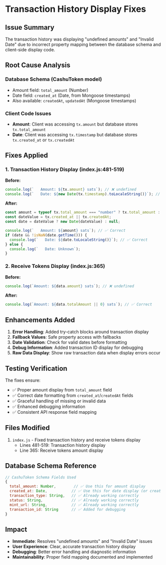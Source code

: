 # Transaction History Display Fixes

## Issue Summary

The transaction history was displaying "undefined amounts" and "Invalid Date" due to incorrect property mapping between the database schema and client-side display code.

## Root Cause Analysis

### Database Schema (CashuToken model)

- Amount field: `total_amount` (Number)
- Date field: `created_at` (Date, from Mongoose timestamps)
- Also available: `createdAt`, `updatedAt` (Mongoose timestamps)

### Client Code Issues

- **Amount**: Client was accessing `tx.amount` but database stores `tx.total_amount`
- **Date**: Client was accessing `tx.timestamp` but database stores `tx.created_at` or `tx.createdAt`

## Fixes Applied

### 1. Transaction History Display (index.js:481-519)

**Before:**

```javascript
console.log(`   Amount: ${tx.amount} sats`); // ❌ undefined
console.log(`   Date: ${new Date(tx.timestamp).toLocaleString()}`); // ❌ Invalid Date
```

**After:**

```javascript
const amount = typeof tx.total_amount === "number" ? tx.total_amount : 0;
const dateValue = tx.created_at || tx.createdAt;
const date = dateValue ? new Date(dateValue) : null;

console.log(`   Amount: ${amount} sats`); // ✅ Correct
if (date && !isNaN(date.getTime())) {
  console.log(`   Date: ${date.toLocaleString()}`); // ✅ Correct
} else {
  console.log(`   Date: Unknown`);
}
```

### 2. Receive Tokens Display (index.js:365)

**Before:**

```javascript
console.log(`Amount: ${data.amount} sats`); // ❌ undefined
```

**After:**

```javascript
console.log(`Amount: ${data.totalAmount || 0} sats`); // ✅ Correct
```

## Enhancements Added

1. **Error Handling**: Added try-catch blocks around transaction display
2. **Fallback Values**: Safe property access with fallbacks
3. **Date Validation**: Check for valid dates before formatting
4. **Debug Information**: Added transaction ID display for debugging
5. **Raw Data Display**: Show raw transaction data when display errors occur

## Testing Verification

The fixes ensure:

- ✅ Proper amount display from `total_amount` field
- ✅ Correct date formatting from `created_at`/`createdAt` fields
- ✅ Graceful handling of missing or invalid data
- ✅ Enhanced debugging information
- ✅ Consistent API response field mapping

## Files Modified

1. `index.js` - Fixed transaction history and receive tokens display
   - Lines 481-519: Transaction history display
   - Line 365: Receive tokens amount display

## Database Schema Reference

```javascript
// CashuToken Schema Fields Used
{
  total_amount: Number,        // ✅ Use this for amount display
  created_at: Date,           // ✅ Use this for date display (or createdAt)
  transaction_type: String,   // ✅ Already working correctly
  status: String,             // ✅ Already working correctly
  mint_url: String,           // ✅ Already working correctly
  transaction_id: String      // ✅ Added for debugging
}
```

## Impact

- **Immediate**: Resolves "undefined amounts" and "Invalid Date" issues
- **User Experience**: Clear, accurate transaction history display
- **Debugging**: Better error handling and diagnostic information
- **Maintainability**: Proper field mapping documented and implemented
